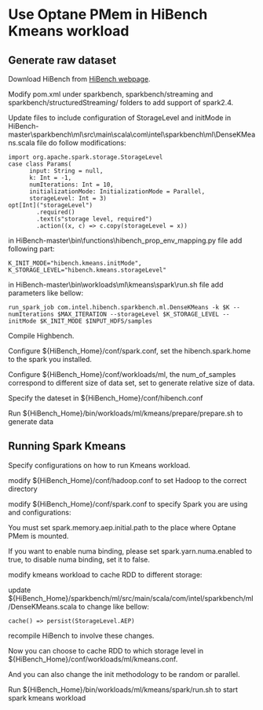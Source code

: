 # Use Optane PMem in HiBench Kmeans workload 
## Generate raw dataset
Download HiBench from [HiBench webpage](https://github.com/intel-hadoop/HiBench.git).

Modify pom.xml under sparkbench, sparkbench/streaming and sparkbench/structuredStreaming/ folders to add support of spark2.4.

Update files to include configuration of StorageLevel and initMode
in HiBench-master\sparkbench\ml\src\main\scala\com\intel\sparkbench\ml\DenseKMeans.scala file do follow modifications:

    import org.apache.spark.storage.StorageLevel
    case class Params(
          input: String = null,
          k: Int = -1,
          numIterations: Int = 10,
          initializationMode: InitializationMode = Parallel,
          storageLevel: Int = 3)
    opt[Int]("storageLevel")
            .required()
            .text(s"storage level, required")
            .action((x, c) => c.copy(storageLevel = x))

in HiBench-master\bin\functions\hibench_prop_env_mapping.py file add following part:

    K_INIT_MODE="hibench.kmeans.initMode",
    K_STORAGE_LEVEL="hibench.kmeans.storageLevel" 

in HiBench-master\bin\workloads\ml\kmeans\spark\run.sh file add parameters like bellow:

    run_spark_job com.intel.hibench.sparkbench.ml.DenseKMeans -k $K --numIterations $MAX_ITERATION --storageLevel $K_STORAGE_LEVEL --initMode $K_INIT_MODE $INPUT_HDFS/samples
 
Compile Highbench.

Configure ${HiBench_Home}/conf/spark.conf, set the hibench.spark.home to the spark you installed.

Configure ${HiBench_Home}/conf/workloads/ml, the num_of_samples correspond to different size of data set, set to generate relative size of data.
 
Specify the dateset in ${HiBench_Home}/conf/hibench.conf
 
Run ${HiBench_Home}/bin/workloads/ml/kmeans/prepare/prepare.sh to generate data

## Running Spark Kmeans
Specify configurations on how to run Kmeans workload.

modify ${HiBench_Home}/conf/hadoop.conf to set Hadoop to the correct directory

modify ${HiBench_Home}/conf/spark.conf to specify Spark you are using and configurations:
 
You must set spark.memory.aep.initial.path to the place where Optane PMem is mounted.

If you want to enable numa binding, please set spark.yarn.numa.enabled to true, to disable numa binding, set it to false.

modify kmeans workload to cache RDD to different storage:

update ${HiBench_Home}/sparkbench/ml/src/main/scala/com/intel/sparkbench/ml/DenseKMeans.scala to change like bellow:

    cache() => persist(StorageLevel.AEP)
 
recompile HiBench to involve these changes. 

Now you can choose to cache RDD to which storage level in ${HiBench_Home}/conf/workloads/ml/kmeans.conf.
 
And you can also change the init methodology to be random or parallel.
 
Run ${HiBench_Home}/bin/workloads/ml/kmeans/spark/run.sh to start spark kmeans workload
